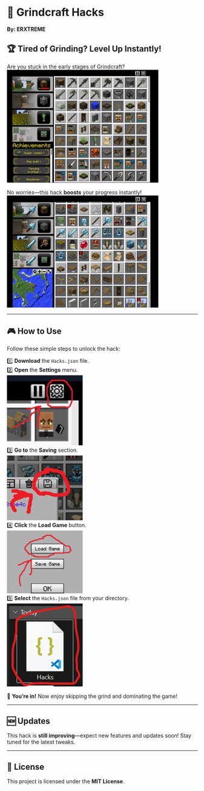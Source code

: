 # 📜 Grindcraft Hacks  
**By: ERXTREME**  

## 🏆 Tired of Grinding? Level Up Instantly!  
Are you stuck in the early stages of Grindcraft?  
<img src="🖼️IMGS/Screenshot%202025-05-21%20100214.png" width="400">  

No worries—this hack **boosts** your progress instantly!  
<img src="🖼️IMGS/Screenshot%202025-05-21%20135805.png" width="400">  

---

## 🎮 How to Use  
Follow these simple steps to unlock the hack:  

1️⃣ **Download** the `Hacks.json` file.  
2️⃣ **Open** the **Settings** menu.  
   <img src="🖼️IMGS/Screenshot%202025-05-21%20135348.png" width="200">  
3️⃣ **Go to** the **Saving** section.  
   <img src="🖼️IMGS/Screenshot%202025-05-21%20135827.png" width="200">  
4️⃣ **Click** the **Load Game** button.  
   <img src="🖼️IMGS/Screenshot%202025-05-21%20135902.png" width="200">  
5️⃣ **Select** the `Hacks.json` file from your directory.  
   <img src="🖼️IMGS/Screenshot%202025-05-21%20135956.png" width="200">  

🚀 **You’re in!** Now enjoy skipping the grind and dominating the game!  

---

## 🆕 Updates  
This hack is **still improving**—expect new features and updates soon! Stay tuned for the latest tweaks.  

---

## 📝 License  
This project is licensed under the **MIT License**.
